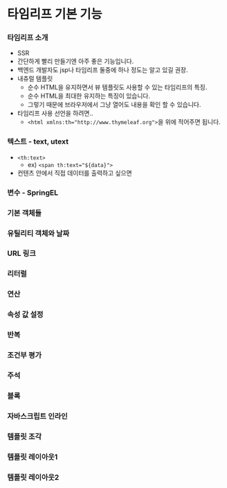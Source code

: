 # 타임리프 기본 기능

### 타임리프 소개
- SSR
- 간단하게 빨리 만들기엔 아주 좋은 기능입니다.
- 백엔드 개발자도 jsp나 타임리프 둘중에 하나 정도는 알고 있길 권장.
- 내츄럴 템플릿 
  - 순수 HTML을 유지하면서 뷰 템플릿도 사용할 수 있는 타임리프의 특징. 
  - 순수 HTML을 최대한 유지하는 특징이 있습니다.
  - 그렇기 때문에 브라우저에서 그냥 열어도 내용을 확인 할 수 있습니다.
- 타임리프 사용 선언을 하려면..
  - `<html xmlns:th="http://www.thymeleaf.org">`을 위에 적어주면 됩니다.

### 텍스트 - text, utext
- `<th:text>`
  - ex) `<span th:text="${data}">`
- 컨텐츠 안에서 직접 데이터를 출력하고 싶으면

### 변수 - SpringEL

### 기본 객체들

### 유틸리티 객체와 날짜

### URL 링크

### 리터럴

### 연산

### 속성 값 설정

### 반복

### 조건부 평가

### 주석

### 블록

### 자바스크립트 인라인

### 템플릿 조각

### 템플릿 레이아웃1

### 템플릿 레이아웃2

